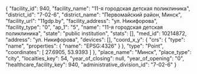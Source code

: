 {
    "facility_id": 940,
    "facility_name": "11-я городская детская поликлиника",
    "district_id": "7-02-6",
    "district_name": "Первомайский район, Минск",
    "facility_url": "11gdp.by",
    "facility_address": "ул. Никифорова",
    "facility_type": "0",
    "ap_1": "5",
    "name": "11-я городская детская поликлиника",
    "state": "public institution",
    "stats": [],
    "med_id": 10214872,
    "address": "ул. Никифорова",
    "devices": [],
    "coord_x_y": {
        "crs": {
            "type": "name",
            "properties": {
                "name": "EPSG:4326"
            }
        },
        "type": "Point",
        "coordinates": [
            27.6905,
            53.9393
        ]
    },
    "place_name": "Минск",
    "place_type": "city",
    "localties_key": 54,
    "year_of_closing": null,
    "year_of_opening": "0",
    "healthcare_facility_key": 940,
    "administrative_division_id": "7-02-6"
}